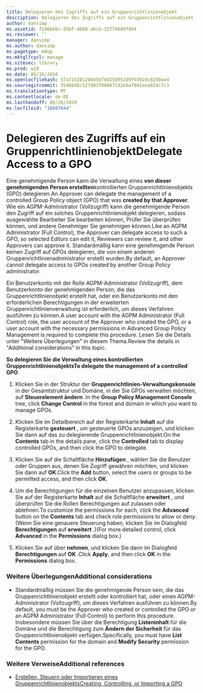 ```yaml
---
title: Delegieren des Zugriffs auf ein Gruppenrichtlinienobjekt
description: Delegieren des Zugriffs auf ein Gruppenrichtlinienobjekt
author: dansimp
ms.assetid: f1d6bb6c-d5bf-4080-a6cb-32774689f804
ms.reviewer: ''
manager: dansimp
ms.author: dansimp
ms.pagetype: mdop
ms.mktglfcycl: manage
ms.sitesec: library
ms.prod: w10
ms.date: 06/16/2016
ms.openlocfilehash: 57a71528120b65676d25d952d9f9392dc0250ae4
ms.sourcegitcommit: 354664bc527d93f80687cd2eba70d1eea024c7c3
ms.translationtype: MT
ms.contentlocale: de-DE
ms.lasthandoff: 06/26/2020
ms.locfileid: "10807644"
---
```

# <span data-ttu-id="8fe35-103">Delegieren des Zugriffs auf ein Gruppenrichtlinienobjekt</span><span class="sxs-lookup"><span data-stu-id="8fe35-103">Delegate Access to a GPO</span></span>


<span data-ttu-id="8fe35-104">Eine genehmigende Person kann die Verwaltung eines **von dieser genehmigenden Person erstellten**kontrollierten Gruppenrichtlinienobjekts (GPO) delegieren.</span><span class="sxs-lookup"><span data-stu-id="8fe35-104">An Approver can delegate the management of a controlled Group Policy object (GPO) that was **created by that Approver**.</span></span> <span data-ttu-id="8fe35-105">Wie ein AGPM-Administrator (Vollzugriff) kann die genehmigende Person den Zugriff auf ein solches Gruppenrichtlinienobjekt delegieren, sodass ausgewählte Bearbeiter Sie bearbeiten können, Prüfer Sie überprüfen können, und andere Genehmiger Sie genehmigen können.</span><span class="sxs-lookup"><span data-stu-id="8fe35-105">Like an AGPM Administrator (Full Control), the Approver can delegate access to such a GPO, so selected Editors can edit it, Reviewers can review it, and other Approvers can approve it.</span></span> <span data-ttu-id="8fe35-106">Standardmäßig kann eine genehmigende Person keinen Zugriff auf GPOs delegieren, die von einem anderen Gruppenrichtlinienadministrator erstellt wurden.</span><span class="sxs-lookup"><span data-stu-id="8fe35-106">By default, an Approver cannot delegate access to GPOs created by another Group Policy administrator.</span></span>

<span data-ttu-id="8fe35-107">Ein Benutzerkonto mit der Rolle AGPM-Administrator (Vollzugriff), dem Benutzerkonto der genehmigenden Person, die das Gruppenrichtlinienobjekt erstellt hat, oder ein Benutzerkonto mit den erforderlichen Berechtigungen in der erweiterten Gruppenrichtlinienverwaltung ist erforderlich, um dieses Verfahren ausführen zu können.</span><span class="sxs-lookup"><span data-stu-id="8fe35-107">A user account with the AGPM Administrator (Full Control) role, the user account of the Approver who created the GPO, or a user account with the necessary permissions in Advanced Group Policy Management is required to complete this procedure.</span></span> <span data-ttu-id="8fe35-108">Lesen Sie die Details unter "Weitere Überlegungen" in diesem Thema.</span><span class="sxs-lookup"><span data-stu-id="8fe35-108">Review the details in "Additional considerations" in this topic.</span></span>

**<span data-ttu-id="8fe35-109">So delegieren Sie die Verwaltung eines kontrollierten Gruppenrichtlinienobjekts</span><span class="sxs-lookup"><span data-stu-id="8fe35-109">To delegate the management of a controlled GPO</span></span>**

1.  <span data-ttu-id="8fe35-110">Klicken Sie in der Struktur der **Gruppenrichtlinien-Verwaltungskonsole** in der Gesamtstruktur und Domäne, in der Sie GPOs verwalten möchten, auf **Steuerelement ändern** .</span><span class="sxs-lookup"><span data-stu-id="8fe35-110">In the **Group Policy Management Console** tree, click **Change Control** in the forest and domain in which you want to manage GPOs.</span></span>

2.  <span data-ttu-id="8fe35-111">Klicken Sie im Detailbereich auf der Registerkarte **Inhalt** auf die Registerkarte **gesteuert** , um gesteuerte GPOs anzuzeigen, und klicken Sie dann auf das zu delegierende Gruppenrichtlinienobjekt.</span><span class="sxs-lookup"><span data-stu-id="8fe35-111">On the **Contents** tab in the details pane, click the **Controlled** tab to display controlled GPOs, and then click the GPO to delegate.</span></span>

3.  <span data-ttu-id="8fe35-112">Klicken Sie auf die Schaltfläche **Hinzufügen** , wählen Sie die Benutzer oder Gruppen aus, denen Sie Zugriff gewähren möchten, und klicken Sie dann auf **OK**.</span><span class="sxs-lookup"><span data-stu-id="8fe35-112">Click the **Add** button, select the users or groups to be permitted access, and then click **OK**.</span></span>

4.  <span data-ttu-id="8fe35-113">Um die Berechtigungen für die einzelnen Benutzer anzupassen, klicken Sie auf der Registerkarte **Inhalt** auf die Schaltfläche **erweitert** , und überprüfen Sie die Rollen Berechtigungen auf zulassen oder ablehnen.</span><span class="sxs-lookup"><span data-stu-id="8fe35-113">To customize the permissions for each, click the **Advanced** button on the **Contents** tab and check role permissions to allow or deny.</span></span> <span data-ttu-id="8fe35-114">(Wenn Sie eine genauere Steuerung haben, klicken Sie im Dialogfeld **Berechtigungen** auf **erweitert** .)</span><span class="sxs-lookup"><span data-stu-id="8fe35-114">(For more detailed control, click **Advanced** in the **Permissions** dialog box.)</span></span>

5.  <span data-ttu-id="8fe35-115">Klicken Sie auf über **nehmen**, und klicken Sie dann im Dialogfeld **Berechtigungen** auf **OK** .</span><span class="sxs-lookup"><span data-stu-id="8fe35-115">Click **Apply**, and then click **OK** in the **Permissions** dialog box.</span></span>

### <span data-ttu-id="8fe35-116">Weitere Überlegungen</span><span class="sxs-lookup"><span data-stu-id="8fe35-116">Additional considerations</span></span>

-   <span data-ttu-id="8fe35-117">Standardmäßig müssen Sie die genehmigende Person sein, die das Gruppenrichtlinienobjekt erstellt oder kontrolliert hat, oder einen AGPM-Administrator (Vollzugriff), um dieses Verfahren ausführen zu können.</span><span class="sxs-lookup"><span data-stu-id="8fe35-117">By default, you must be the Approver who created or controlled the GPO or an AGPM Administrator (Full Control) to perform this procedure.</span></span> <span data-ttu-id="8fe35-118">Insbesondere müssen Sie über die Berechtigung **Listeninhalt** für die Domäne und die Berechtigung zum **Ändern der Sicherheit** für das Gruppenrichtlinienobjekt verfügen.</span><span class="sxs-lookup"><span data-stu-id="8fe35-118">Specifically, you must have **List Contents** permission for the domain and **Modify Security** permission for the GPO.</span></span>

### <span data-ttu-id="8fe35-119">Weitere Verweise</span><span class="sxs-lookup"><span data-stu-id="8fe35-119">Additional references</span></span>

-   [<span data-ttu-id="8fe35-120">Erstellen, Steuern oder Importieren eines Gruppenrichtlinienobjekts</span><span class="sxs-lookup"><span data-stu-id="8fe35-120">Creating, Controlling, or Importing a GPO</span></span>](creating-controlling-or-importing-a-gpo-approver.md)

 

 





